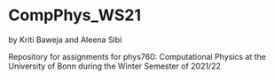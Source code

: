 # CompPhys_WS21
by Kriti Baweja and Aleena Sibi

Repository for assignments for phys760: Computational Physics at the University of Bonn during the Winter Semester of 2021/22
